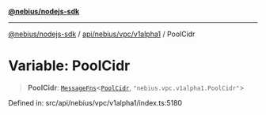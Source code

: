 [**@nebius/nodejs-sdk**](../../../../../README.md)

---

[@nebius/nodejs-sdk](../../../../../README.md) / [api/nebius/vpc/v1alpha1](../README.md) / PoolCidr

# Variable: PoolCidr

> **PoolCidr**: [`MessageFns`](../../../../../runtime/protos/core/interfaces/MessageFns.md)\<[`PoolCidr`](../interfaces/PoolCidr.md), `"nebius.vpc.v1alpha1.PoolCidr"`\>

Defined in: src/api/nebius/vpc/v1alpha1/index.ts:5180
